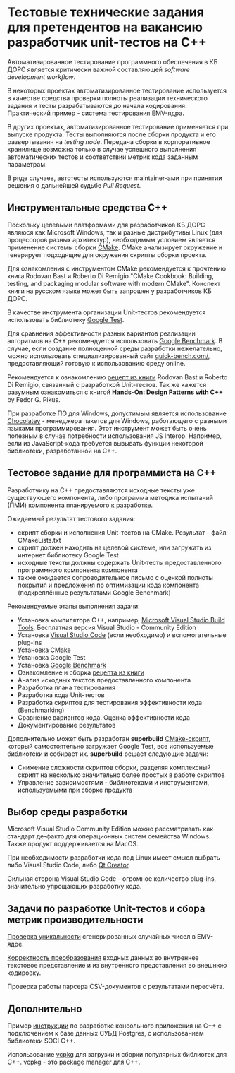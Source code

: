 # Тестовые технические задания для претендентов на вакансию разработчик unit-тестов на C++

Автоматизированное тестирование программного обеспечения в КБ ДОРС является критически важной составляющей _software development workflow_.

В некоторых проектах автоматизированное тестирование используется в качестве средства проверки полноты реализации технического задания и тесты разрабатываются до начала кодирования. Практический пример - система тестирования EMV-ядра.

В других проектах, автоматизированное тестирование применяется при выпуске продукта. Тесты выполняются после сборки продукта и его развертывания на _testing node_. Передача сборки в корпоративное хранилище возможна только в случае успешного выполнения автоматических тестов и соответствии метрик кода заданным параметрам.

В ряде случаев, автотесты используются maintainer-ами при принятии решения о дальнейшей судьбе _Pull Request_.

## Инструментальные средства C++

Поскольку целевыми платформами для разработчиков КБ ДОРС являюся как Microsoft Windows, так и разные дистрибутивы Linux (для процессоров разных архитектур), необходимым условием является применение системы сборки [CMake](https://cmake.org/). CMake анализирует окружение и генерирует подходящие для окружения скрипты сборки проекта.

Для ознакомления с инструментом CMake рекомендуется к прочтению книга Rodovan Bast и Roberto Di Remigio "CMake Cookbook: Building, testing, and packaging modular software with modern CMake". Конспект книги на русском языке может быть запрошен у разработчиков КБ ДОРС.

В качестве инструмента организации Unit-тестов рекомендуется использовать библиотеку [Google Test](https://github.com/google/googletest).

Для сравнения эффективности разных вариантов реализации алгоритмов на C++ рекомендуется использовать [Google Benchmark](https://github.com/google/benchmark). В случае, если создание полноценной среды разработки нежелательно, можно использовать специализированный сайт [quick-bench.com/](https://quick-bench.com/), предоставляющий готовую к использованию среду online.

Рекомендуется к ознакомлению [рецепт из книги](https://github.com/dev-cafe/cmake-cookbook/tree/v1.0/chapter-04) Rodovan Bast и Roberto Di Remigio, связанный с разработкой Unit-тестов. Так же кажется разумным ознакомиться с книгой **Hands-On: Design Patterns with C++** by Fedor G. Pikus.

При разработке ПО для Windows, допустимым является использование [Chocolatey](https://chocolatey.org/) - менеджера пакетов для Windows, работающего с разными языками программирования. Этот инструмент может быть очень полезным в случае потребности использования JS Interop. Например, если из JavaScript-кода требуется вызывать функции некоторой библиотеки, разработанной на C++.

## Тестовое задание для программиста на C++

Разработчику на C++ предоставляются исходные тексты уже существующего компонента, либо программа методика испытаний (ПМИ) компонента планируемого к разработке.

Ожидаемый результат тестового задания:

* скрипт сборки и исполнения Unit-тестов на CMake. Результат - файл CMakeLists.txt
* скрипт должен находить на целевой системе, или загружать из интернет библиотеку Google Test
* исходные тексты должны содержать Unit-тесты предоставленного программного компонента компонента
* также ожидается сопроводительное письмо с оценкой полноты покрытия и предложения по оптимизации кода компонента (подкреплённые результатами Google Benchmark)

Рекомендуемые этапы выполнения задачи:

* Установка компилятора С++, например, [Microsoft Visual Studio Build Tools](https://visualstudio.microsoft.com/ru/downloads/). Бесплатная версия Visual Studio - Community Edition
* Установка [Visual Studio Code](https://code.visualstudio.com/download) (если необходимо) и вспомогательные plug-ins
* Установка CMake
* Установка Google Test
* Установка [Google Benchmark](benchmark.md)
* Ознакомление и сборка [рецепта из книги](https://github.com/dev-cafe/cmake-cookbook/blob/v1.0/chapter-04/recipe-03/)
* Анализ исходных текстов предоставленного компонента
* Разработка плана тестирования
* Разработка кода Unit-тестов
* Разработка скриптов для тестирования эффективности кода (Benchmarking)
* Сравнение вариантов кода. Оценка эффективности кода
* Документирование результатов

Дополнительно может быть разработан **superbuild** [CMake-скрипт](CMake_GoogleTest.md), который самостоятельно загружает Google Test, все используемые библиотеки и собирает их. **superbuild** решает следующие задачи:

* Снижение сложности скриптов сборки, разделяя комплексный скрипт на несколько значительно более простых в работе скриптов
* Управление зависимостями - библиотеками и инструментами, используемыми при сборке продукта

## Выбор среды разработки

Microsoft Visual Studio Community Edition можно рассматривать как стандарт де-факто для операционных систем семейства Windows. Также продукт поддерживается на MacOS.

При необходимости разработки кода под Linux имеет смысл выбрать либо Visual Studio Code, либо [Qt Creator](https://www.qt.io/product/development-tools).

Сильная сторона Visual Studio Code - огромное количество plug-ins, значительно упрощающих разработку кода.

## Задачи по разработке Unit-тестов и сбора метрик производительности

[Проверка уникальности](uniqueRnd.md) сгенерированных случайных чисел в EMV-ядре.

[Корректность преобразования](ConvertUTF.md) входных данных во внутреннее текстовое представление и из внутренного представления во внешнюю кодировку.

Проверка работы парсера CSV-документов с результатами пересчёта.

## Дополнительно

Пример [инструкции](https://github.com/Kerminator1973/GTestProject/blob/main/soci_build.md) по разработке консольного приложения на C++ с подключением к базе данных СУБД Postgres, с использованием библиотеки SOCI C++.

Использование [vcpkg](https://github.com/Kerminator1973/GTestProject/blob/main/vcpkg.md) для загрузки и сборки популярных библиотек для C++. vcpkg - это package manager для C++.
